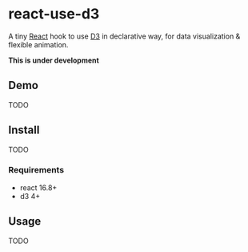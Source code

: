 # react-use-d3

A tiny [React](https://github.com/facebook/react) hook to use [D3](https://github.com/d3/d3) in declarative way, for data visualization & flexible animation.

**This is under development**

## Demo

TODO

## Install

TODO

### Requirements

- react 16.8+
- d3 4+

## Usage

TODO
